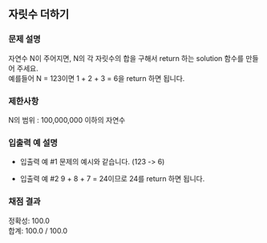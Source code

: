 ## 자릿수 더하기

### 문제 설명

자연수 N이 주어지면, N의 각 자릿수의 합을 구해서 return 하는 solution 함수를 만들어 주세요.<br>
예를들어 N = 123이면 1 + 2 + 3 = 6을 return 하면 됩니다.

### 제한사항

N의 범위 : 100,000,000 이하의 자연수

### 입출력 예 설명

* 입출력 예 #1
문제의 예시와 같습니다.
(123 -> 6)

* 입출력 예 #2
9 + 8 + 7 = 24이므로 24를 return 하면 됩니다.

### 채점 결과

정확성: 100.0<br>
합계: 100.0 / 100.0
